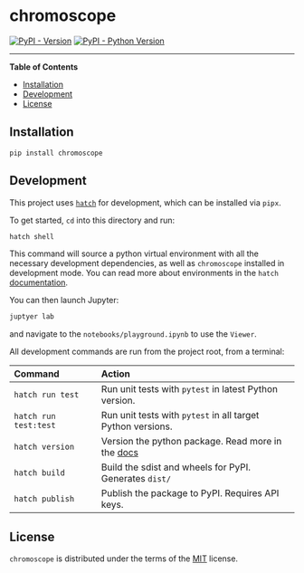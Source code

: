 # chromoscope

[![PyPI - Version](https://img.shields.io/pypi/v/chromoscope.svg)](https://pypi.org/project/chromoscope)
[![PyPI - Python Version](https://img.shields.io/pypi/pyversions/chromoscope.svg)](https://pypi.org/project/chromoscope)

-----

**Table of Contents**

- [Installation](#installation)
- [Development](#development)
- [License](#license)

## Installation

```console
pip install chromoscope
```

## Development

This project uses [`hatch`](https://github.com/pypa/hatch) for development, which can be installed via `pipx`.

To get started, `cd` into this directory and run:

```sh
hatch shell
```

This command will source a python virtual environment with all the necessary development dependencies,
as well as `chromoscope` installed in development mode. You can read more about environments
in the `hatch` [documentation](https://hatch.pypa.io/latest/environment/).

You can then launch Jupyter:

```sh
juptyer lab
```

and navigate to the `notebooks/playground.ipynb` to use the `Viewer`.

All development commands are run from the project root, from a terminal:

| Command                | Action                                                              |
| :--------------------- | :------------------------------------------------------------------ |
| `hatch run test`       | Run unit tests with `pytest` in latest Python version.              |
| `hatch run test:test`  | Run unit tests with `pytest` in all target Python versions.         |
| `hatch version`        | Version the python package. Read more in the [docs](https://hatch.pypa.io/latest/version)|
| `hatch build`          | Build the sdist and wheels for PyPI. Generates `dist/`              |
| `hatch publish`        | Publish the package to PyPI. Requires API keys.                     |

## License

`chromoscope` is distributed under the terms of the [MIT](https://spdx.org/licenses/MIT.html) license.
